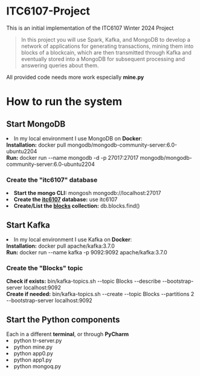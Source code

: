 # ITC6107-Project
This is an initial implementation of the ITC6107 Winter 2024 Project
> In this project you will use Spark, Kafka, and MongoDB to develop a network of applications for generating transactions, mining them into blocks of a blockcain, which are then transmitted through Kafka and eventually stored into a MongoDB for subsequent processing and answering queries about them.

All provided code needs more work especially <b>mine.py</b>
<h1>How to run the system</h1>
<h2>Start MongoDB</h2>
<li>In my local environment I use MongoDB on <b>Docker</b>:</li>
<b>Installation:</b> docker pull mongodb/mongodb-community-server:6.0-ubuntu2204
<br/>
<b>Run:</b> docker run --name mongodb -d -p 27017:27017 mongodb/mongodb-community-server:6.0-ubuntu2204
<h3>Create the "itc6107" database</h3>
<li><b>Start the mongo CLI:</b> mongosh mongodb://localhost:27017</li>
<li><b>Create the <u>itc6107</u> database:</b> use itc6107</li>
<li><b>Create/List the <u>blocks</u> collection:</b> db.blocks.find()</li>

<h2>Start Kafka</h2>
<li>In my local environment I use Kafka on <b>Docker</b>:</li>
<b>Installation:</b> docker pull apache/kafka:3.7.0
<br/>
<b>Run:</b> docker run --name kafka -p 9092:9092 apache/kafka:3.7.0
<h3>Create the "Blocks" topic</h3>
<b>Check if exists:</b> bin/kafka-topics.sh --topic Blocks --describe --bootstrap-server localhost:9092
<br/>
<b>Create if needed:</b> bin/kafka-topics.sh --create --topic Blocks --partitions 2 --bootstrap-server localhost:9092
<h2>Start the Python components</h2>
Each in a different <b>terminal</b>, or through <b>PyCharm</b>
<li>python tr-server.py</li>
<li>python mine.py</li>
<li>python app0.py</li>
<li>python app1.py</li>
<li>python mongoq.py</li>
